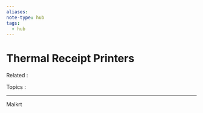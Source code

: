 ```yaml
---
aliases: 
note-type: hub
tags:
  - hub
---
```


# Thermal Receipt Printers

Related :

Topics :

---

Maikrt